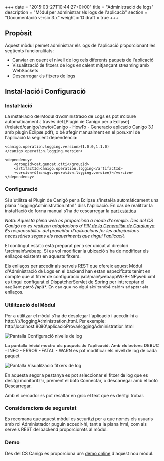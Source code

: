 +++
date        = "2015-03-27T10:44:27+01:00"
title       = "Administració de logs"
description = "Mòdul per administrar els logs de l'aplicació"
section     = "Documentació versió 3.x"
weight      = 10
draft		= true
+++

## Propòsit

Aquest mòdul permet administrar els logs de l'aplicació proporcionant les següents funcionalitats:

* Canviar en calent el nivell de log dels diferents paquets de l'aplicació
* Visualització de fitxers de logs en calent mitjançant streaming amb WebSockets
* Descarregar els fitxers de logs

## Instal·lació i Configuració

### Instal·lació

La instal·lació del Mòdul d'Administració de Logs es pot incloure automàticament a través del [Plugin de Canigó per a Eclipse](/related/canigo/howto/Canigo - HowTo - Generacio aplicacio Canigo 3.1 amb plugin Eclipse.pdf), o bé afegir manualment en el pom.xml de l'aplicació la següent dependència:

```
<canigo.operation.logging.version>[1.0.0,1.1.0)</canigo.operation.logging.version>

<dependency>
    <groupId>cat.gencat.ctti</groupId>
    <artifactId>canigo.operation.logging</artifactId>
    <version>${canigo.operation.logging.version}</version>
</dependency>
```

### Configuració

Si s'utilitza el Plugin de Canigó per a Eclipse s'instal·la automàticament una plana "loggingAdministration.html" dins l'aplicació.  En cas de realitzar la instal·lació de forma manual s'ha de descarregar la [part estàtica](/related/canigo/documentacio/modul-logging/canigo.operation.logging_static.zip)

_Nota: Aquesta plana web es proporciona a mode d'exemple. Des del CS Canigó no es realitzen adaptacions al [PIV de la Generalitat de Catalunya](http://www.gencat.cat/web/guies/estil/). És responsabilitat del proveïdor d'aplicacions fer les adaptacions necessàries segons els requeriments que tingui l'aplicació._


El contingut estàtic està preparat per a ser ubicat al directori <aplicacio>\src\main\webapp\. Si es vol modificar la ubicació s'ha de modificar els enllaços existents en aquests fitxers.

Els enllaços per accedir als serveis REST que ofereix aquest Mòdul d'Administració de Logs en el backend han estan especificats tenint en compte que al fitxer de configuració <aplicacio>\src\main\webapp\WEB-INF\web.xml es tingui configurat el DispatcherServlet de Spring per interceptar el següent patró **/api/***. En cas que no sigui així també caldrà adaptar els enllaços.


### Utilització del Mòdul

Per a utilitzar el mòdul s'ha de desplegar l'aplicació i accedir-hi a http://<host>:<port>/<appContext>/loggingAdministration.html. Per exemple: http:\\localhost:8080\aplicacioProva\loggingAdministration.html

![Pantalla Configuració nivells de log](/related/canigo/documentacio/modul-logging/image001.JPG "Configuració nivells de log")

La pantalla inicial mostra els paquets de l'aplicació. Amb els botons DEBUG - INFO - ERROR - FATAL - WARN es pot modificar els nivell de log de cada paquet


![Pantalla Visualització fitxers de log](/related/canigo/documentacio/modul-logging/image002.JPG "Visualització fitxers de log")

En aquesta segona pestanya es pot seleccionar el fitxer de log que es desitgi monitoritzar, prement el botó Connectar, o descarregar amb el botó Descarregar.

Amb el cercador es pot resaltar en groc el text que es desitgi trobar.

### Consideracions de seguretat

Es recomana que aquest mòdul es securitzi per a que només els usuaris amb rol Administrador puguin accedir-hi, tant a la plana html, com als serveis REST del backend proporcionats al mòdul.

### Demo

Des del CS Canigó es proporciona una [demo online](http://canigo-admin-logs.eu-gb.mybluemix.net/loggingAdministration.html) d'aquest nou mòdul.
